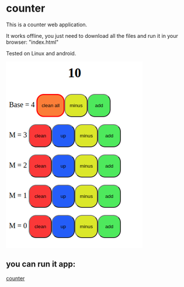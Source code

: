 # counter
This is a counter web application.

It works offline, you just need to download all the files and run it in your browser: "index.html"

Tested on Linux and android.

![image](./images/2023-09-04_10-03.png)



## you can run it app:
[counter]((https://panacond.github.io/counter_vue/)https://panacond.github.io/counter_vue/)
